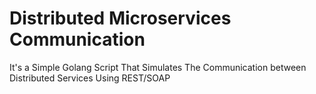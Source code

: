# Distributed Microservices Communication
It's a Simple Golang Script That Simulates The Communication between Distributed Services Using REST/SOAP
